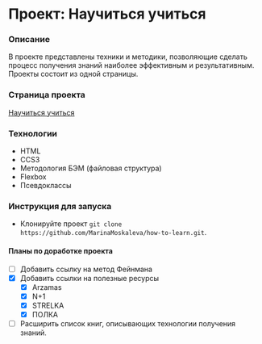 # Проект: Научиться учиться
### Описание
В проекте представлены техники и методики, позволяющие сделать процесс получения знаний наиболее эффективным и результативным. Проекты состоит из одной страницы. 

### Страница проекта
[Научиться учиться](https://marinamoskaleva.github.io/how-to-learn/)

### Технологии
- HTML
- CCS3
- Методология БЭМ (файловая структура)
- Flexbox
- Псевдоклассы

### Инструкция для запуска
- Клонируйте проект ```git clone https://github.com/MarinaMoskaleva/how-to-learn.git```.

#### Планы по доработке проекта
- [ ] Добавить ссылку на метод Фейнмана    
- [X] Добавить ссылки на полезные ресурсы
    - [X] Arzamas
    - [X] N+1
    - [X] STRELKA
    - [X] ПОЛКА
- [ ] Расширить список книг, описывающих технологии получения знаний.
